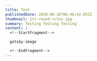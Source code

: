 ```yaml
---
title: Test
publishedDate: 2020-06-16T06:46:42.052Z
thumbnail: 1st-round-rules.jpg
summary: Testing Testing Testing
content: |-
  <!--StartFragment-->

  gatsby-image

  <!--EndFragment-->
---
```


